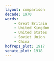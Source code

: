 ```yaml
---
layout: comparison
decade: 1970
words:
    - Great Britain
    - United Kingdom
    - United States
    - Soviet Union
    - China
hofreps_plot: 1917
senate_plot: 1918
---
```

